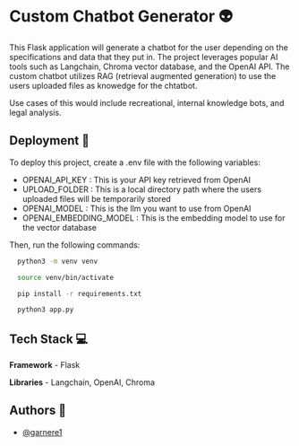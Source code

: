 
# Custom Chatbot Generator 👽

This Flask application will generate a chatbot for the user depending on the specifications and data that they put in. The project leverages popular AI tools such as Langchain, Chroma vector database, and the OpenAI API. The custom chatbot utilizes RAG (retrieval augmented generation) to use the users uploaded files as knowedge for the chtatbot. 

Use cases of this would include recreational, internal knowledge bots, and legal analysis. 


## Deployment 🚀 

To deploy this project, create a .env file with the following variables:

* OPENAI_API_KEY : This is your API key retrieved from OpenAI 
* UPLOAD_FOLDER : This is a local directory path where the users uploaded files will be temporarily stored
* OPENAI_MODEL : This is the llm you want to use from OpenAI
* OPENAI_EMBEDDING_MODEL : This is the embedding model to use for the vector database

Then, run the following commands:

```bash
  python3 -m venv venv
```
```bash
  source venv/bin/activate
```
```bash
  pip install -r requirements.txt
```
```bash
  python3 app.py
```
## Tech Stack 💻

**Framework** - Flask

**Libraries** - Langchain, OpenAI, Chroma

## Authors 👩

- [@garnere1](https://www.github.com/garnere1)

